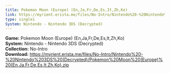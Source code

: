```yaml
---
title: Pokemon Moon (Europe) (En,Ja,Fr,De,Es,It,Zh,Ko)
link: https://myrient.erista.me/files/No-Intro/Nintendo%20-%20Nintendo%203DS%20(Decrypted)/Pokemon%20Moon%20(Europe)%20(En,Ja,Fr,De,Es,It,Zh,Ko).zip
type: single1
System: Nintendo - Nintendo 3DS (Decrypted)
---
```

<b>Game:</b> Pokemon Moon (Europe) (En,Ja,Fr,De,Es,It,Zh,Ko)<br>
<b>System:</b> Nintendo - Nintendo 3DS (Decrypted)<br>
<b>Collection:</b> No-Intro<br>
<b>Download:</b> https://myrient.erista.me/files/No-Intro/Nintendo%20-%20Nintendo%203DS%20(Decrypted)/Pokemon%20Moon%20(Europe)%20(En,Ja,Fr,De,Es,It,Zh,Ko).zip